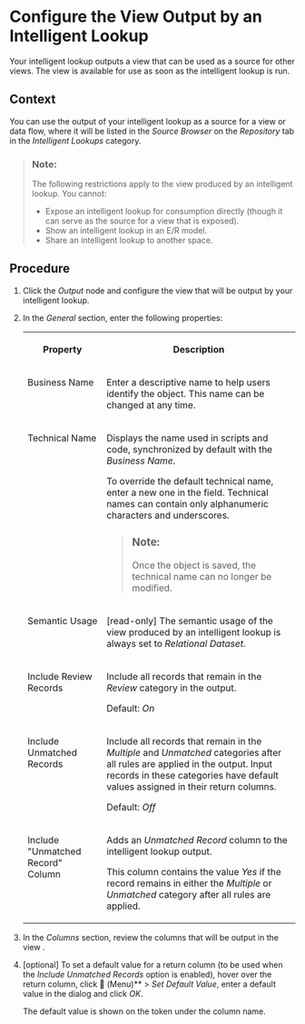 <!-- loioaa11efbc64ce411d9006562cf03e62f9 -->

<link rel="stylesheet" type="text/css" href="css/sap-icons.css"/>

# Configure the View Output by an Intelligent Lookup

Your intelligent lookup outputs a view that can be used as a source for other views. The view is available for use as soon as the intelligent lookup is run.



## Context

You can use the output of your intelligent lookup as a source for a view or data flow, where it will be listed in the *Source Browser* on the *Repository* tab in the *Intelligent Lookups* category.

> ### Note:  
> The following restrictions apply to the view produced by an intelligent lookup. You cannot:
> 
> -   Expose an intelligent lookup for consumption directly \(though it can serve as the source for a view that is exposed\).
> -   Show an intelligent lookup in an E/R model.
> -   Share an intelligent lookup to another space.



## Procedure

1.  Click the *Output* node and configure the view that will be output by your intelligent lookup.

2.  In the *General* section, enter the following properties:


    <table>
    <tr>
    <th valign="top">

    Property


    
    </th>
    <th valign="top">

    Description


    
    </th>
    </tr>
    <tr>
    <td valign="top">
    
    Business Name 


    
    </td>
    <td valign="top">
    
    Enter a descriptive name to help users identify the object. This name can be changed at any time. 


    
    </td>
    </tr>
    <tr>
    <td valign="top">
    
    Technical Name 


    
    </td>
    <td valign="top">
    
    Displays the name used in scripts and code, synchronized by default with the *Business Name*. 

    To override the default technical name, enter a new one in the field. Technical names can contain only alphanumeric characters and underscores.

    > ### Note:  
    > Once the object is saved, the technical name can no longer be modified.


    
    </td>
    </tr>
    <tr>
    <td valign="top">
    
    Semantic Usage


    
    </td>
    <td valign="top">
    
    \[read-only\] The semantic usage of the view produced by an intelligent lookup is always set to *Relational Dataset*.


    
    </td>
    </tr>
    <tr>
    <td valign="top">
    
    Include Review Records


    
    </td>
    <td valign="top">
    
    Include all records that remain in the *Review* category in the output. 

    Default: *On*


    
    </td>
    </tr>
    <tr>
    <td valign="top">
    
    Include Unmatched Records


    
    </td>
    <td valign="top">
    
    Include all records that remain in the *Multiple* and *Unmatched* categories after all rules are applied in the output. Input records in these categories have default values assigned in their return columns. 

    Default: *Off*


    
    </td>
    </tr>
    <tr>
    <td valign="top">
    
    Include "Unmatched Record" Column


    
    </td>
    <td valign="top">
    
    Adds an *Unmatched Record* column to the intelligent lookup output. 

    This column contains the value *Yes* if the record remains in either the *Multiple* or *Unmatched* category after all rules are applied.


    
    </td>
    </tr>
    </table>
    
3.  In the *Columns* section, review the columns that will be output in the view .

4.  \[optional\] To set a default value for a return column \(to be used when the *Include Unmatched Records* option is enabled\), hover over the return column, click <span class="FPA-icons"></span> \(Menu\)** \> *Set Default Value*, enter a default value in the dialog and click *OK*.

    The default value is shown on the token under the column name.


